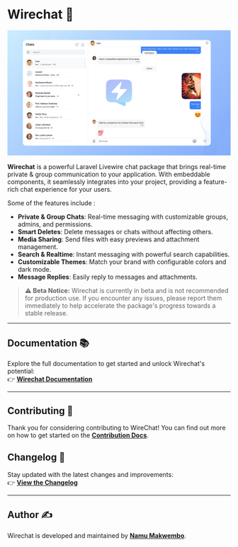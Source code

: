 # **Wirechat** 🚀  

![Wirechat Preview](wirechat-preview.png)  

**Wirechat** is a powerful Laravel Livewire chat package that brings real-time private & group communication to your application. With embeddable components, it seamlessly integrates into your project, providing a feature-rich chat experience for your users.  

Some of the features include :

- **Private & Group Chats**: Real-time messaging with customizable groups, admins, and permissions.  
- **Smart Deletes**: Delete messages or chats without affecting others.  
- **Media Sharing**: Send files with easy previews and attachment management.  
- **Search & Realtime**: Instant messaging with powerful search capabilities.  
- **Customizable Themes**: Match your brand with configurable colors and dark mode.  
- **Message Replies**: Easily reply to messages and attachments.  


> **⚠️ Beta Notice:** Wirechat is currently in beta and is not recommended for production use. If you encounter any issues, please report them immediately to help accelerate the package's progress towards a stable release.  

---

## Documentation 📚  
Explore the full documentation to get started and unlock Wirechat's potential:  
👉 [**Wirechat Documentation**](https://wirechat.namuio.com)  

---

## Contributing 🔧
Thank you for considering contributing to WireChat! You can find out more on how to get started on the [**Contribution Docs**](https://wirechat.namuio.com/docs/contribution).



## Changelog 📜  
Stay updated with the latest changes and improvements:  
👉 [**View the Changelog**](https://github.com/namumakwembo/wirechat/blob/main/CHANGELOG.md)  

---

## Author ✍️  
Wirechat is developed and maintained by [**Namu Makwembo**](https://x.com/namuio).  